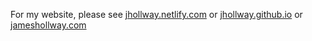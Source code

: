 For my website, please see [jhollway.netlify.com](http://jhollway.netlify.com) or [jhollway.github.io](http://jhollway.github.io) or [jameshollway.com](http://www.jameshollway.com)
